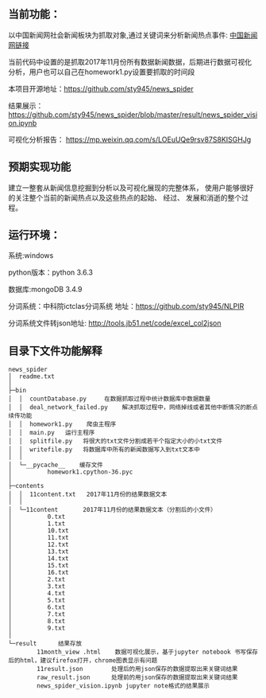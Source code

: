 ## 当前功能：

以中国新闻网社会新闻板块为抓取对象,通过关键词来分析新闻热点事件:
[中国新闻网链接](http://www.chinanews.com/society.shtml)

当前代码中设置的是抓取2017年11月份所有数据新闻数据，后期进行数据可视化分析，用户也可以自己在homework1.py设置要抓取的时间段

本项目开源地址：https://github.com/sty945/news_spider

结果展示：https://github.com/sty945/news_spider/blob/master/result/news_spider_vision.ipynb

可视化分析报告：
https://mp.weixin.qq.com/s/LOEuUQe9rsv87S8KISGHJg

## 预期实现功能
建立一整套从新闻信息挖掘到分析以及可视化展现的完整体系，
使用户能够很好的关注整个当前的新闻热点以及这些热点的起始、 经过、 发展和消逝的整个过程。

## 运行环境：
系统:windows

python版本：python 3.6.3

数据库:mongoDB 3.4.9

分词系统：中科院ictclas分词系统 地址：https://github.com/sty945/NLPIR

分词系统文件转json地址: http://tools.jb51.net/code/excel_col2json

## 目录下文件功能解释
```
news_spider
│  readme.txt
│  
├─bin
│  │  countDatabase.py     在数据抓取过程中统计数据库中数据数量
│  │  deal_network_failed.py    解决抓取过程中，网络掉线或者其他中断情况的断点续传功能
│  │  homework1.py    爬虫主程序
│  │  main.py   运行主程序
│  │  splitfile.py   将很大的txt文件分割成若干个指定大小的小txt文件
│  │  writefile.py   将数据库中所有的新闻数据写入到txt文本中
│  │  
│  └─__pycache__    缓存文件
│          homework1.cpython-36.pyc
│          
├─contents
│  │  11content.txt   2017年11月份的结果数据文本
│  │  
│  └─11content       2017年11月份的结果数据文本（分割后的小文件）
│          0.txt
│          1.txt
│          10.txt
│          11.txt
│          12.txt
│          13.txt
│          14.txt
│          15.txt
│          16.txt
│          2.txt
│          3.txt
│          4.txt
│          5.txt
│          6.txt
│          7.txt
│          8.txt
│          9.txt
│          
└─result      结果存放
        11month_view .html    数据可视化展示，基于jupyter notebook 书写保存后的html，建议firefox打开，chrome图表显示有问题
        11result.json        处理后的用json保存的数据提取出来关键词结果
        raw_result.json      处理前的用json保存的数据提取出来关键词结果
        news_spider_vision.ipynb jupyter note格式的结果展示
```     
